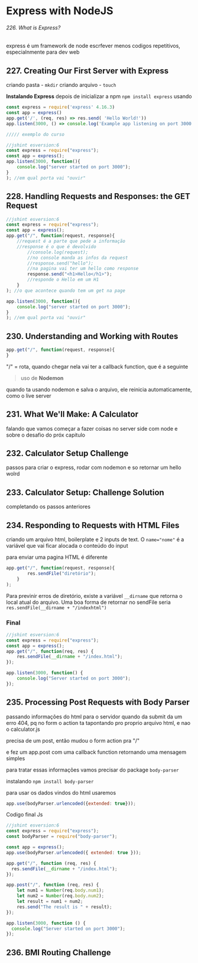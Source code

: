 # **Express with NodeJS**

###### 226. What is Express?
express é um framework de node
escrfever menos codigos repetitivos, especialnmente para dev web

## 227. Creating Our First Server with Express

criando pasta - `mkdir`
criando arquivo - `touch`

**Instalando Express**
depois de inicializar a npm
`npm install express`
usando

```javascript
const express = require('express' 4.16.3)
const app = express()
app.get('/', (req, res) => res.send( 'Hello World!'))
app.listen(3000, () => console.log('Example app listening on port 3000!'))

///// exemplo do curso

//jshint esversion:6
const express = require("express");
const app = express();
app.listen(3000, function(){
	console.log("server started on port 3000");
}
); //em qual porta vai "ouvir"
```

## 228. Handling Requests and Responses: the GET Request

```javascript
//jshint esversion:6
const express = require("express");
const app = express();
app.get("/", function(request, response){
    //request é a parte que pede a informação
    //response é o que é devolvido
    	//console.log(request);
    	//no console manda as infos da request
    	//response.send("hello");
    	//na pagina vai ter um hello como response
		response.send("<h1>Hello</h1>");
		//responde o Hello em um H1
	}
); //o que acontece quando tem um get na page

app.listen(3000, function(){
	console.log("server started on port 3000");
}
); //em qual porta vai "ouvir"
```

## 230. Understanding and Working with Routes

```javascript
app.get("/", function(request, response){
}
```

"/" =  rota, quando chegar nela vai ter a callback function, que é a seguinte 

>  uso de **Nodemon**

quando ta usando nodemon e salva o arquivo, ele reinicia automaticamente, como o live server

## 231. What We'll Make: A Calculator

falando que vamos começar a fazer coisas no server side com node e sobre o desafio do próx capitulo

## 232. Calculator Setup Challenge

passos para criar o express, rodar com nodemon e so retornar um hello wolrd

## 233. Calculator Setup: Challenge Solution

completando os passos anteriores

## 234. Responding to Requests with HTML Files

criando um arquivo html, boilerplate e 2 inputs de text. O `name="nome"` é a variável que vai ficar alocada o conteúdo do input

para enviar uma pagina HTML é diferente

```javascript
app.get("/", function(request, response){
    	res.sendFile("diretório");
	}
);
```

Para previnir erros de diretório,  existe a variável `__dirname` que retorna o local atual do arquivo. Uma boa forma de retornar no sendFile seria 
`res.sendFile(__dirname + "/indexhtml")`

### Final

```javascript
//jshint esversion:6
const express = require("express");
const app = express();
app.get("/", function(req, res) {
    res.sendFile(__dirname + "/index.html");
});

app.listen(3000, function() {
    console.log("Server started on port 3000");
});
```

## 235. Processing Post Requests with Body Parser

passando informações do html para o servidor
quando da submit da um erro 404, pq no form o action ta tapontando pro proprio arquivo html, e nao o calculator.js

precisa de um post, então mudou o form action pra "/"

e fez um app.post com uma callback function retornando uma mensagem simples

para tratar essas informações vamos precisar do package `body-parser`

instalando `npm install body-parser`

para usar os dados vindos do html usaremos
```javascript
app.use(bodyParser.urlencoded({extended: true}));
```

Codigo final Js

```javascript
//jshint esversion:6
const express = require("express");
const bodyParser = require("body-parser");

const app = express();
app.use(bodyParser.urlencoded({ extended: true }));

app.get("/", function (req, res) {
  res.sendFile(__dirname + "/index.html");
});

app.post("/", function (req, res) {
    let num1 = Number(req.body.num1);
    let num2 = Number(req.body.num2);
    let result = num1 + num2;
    res.send("The result is " + result);
});

app.listen(3000, function () {
  console.log("Server started on port 3000");
});

```

## 236. BMI Routing Challenge
